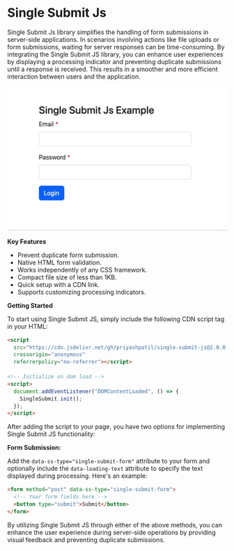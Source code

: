 # Single Submit Js

Single Submit Js library simplifies the handling of form submissions in server-side applications. In
scenarios involving actions like file uploads or form submissions, waiting for server responses can be time-consuming.
By integrating the Single Submit JS library, you can enhance user experiences by displaying a processing indicator and
preventing duplicate submissions until a response is received. This results in a smoother and more efficient interaction
between users and the application.

![Single Submit Example](marketing/single-submit.gif)

**Key Features**

- Prevent duplicate form submission.
- Native HTML form validation.
- Works independently of any CSS framework.
- Compact file size of less than 1KB.
- Quick setup with a CDN link.
- Supports customizing processing indicators.

**Getting Started**

To start using Single Submit JS, simply include the following CDN script tag in your HTML:

```html
<script
  src="https://cdn.jsdelivr.net/gh/priyashpatil/single-submit-js@2.0.0-alpha/dist/single-submit.min.js"
  crossorigin="anonymous"
  referrerpolicy="no-referrer"></script>

<!-- Initialize on dom load -->
<script>
  document.addEventListener("DOMContentLoaded", () => {
    SingleSubmit.init();
  });
</script>
```

After adding the script to your page, you have two options for implementing Single Submit JS functionality:

**Form Submission:**

Add the `data-ss-type="single-submit-form"` attribute to your form and optionally include the `data-loading-text`
attribute to specify the text displayed during processing. Here's an example:

```html
<form method="post" data-ss-type="single-submit-form">
  <!-- Your form fields here -->
  <button type="submit">Submit</button>
</form>
```

<!-- **Customize the Indicator**

Out of the box, there are two available indicators: `spinner-border-single-submit` and `spinner-grow-single-submit`. By
default, `spinner-border-single-submit` is used. You can switch to the grow-shrink indication by adding
the `data-ss-indicator` attribute to the form or button. For example:

```html
<button
  data-ss-type="single-submit-button"
  data-ss-indicator="spinner-grow-single-submit">
  Click Me
</button>
``` -->

By utilizing Single Submit JS through either of the above methods, you can enhance the user experience during
server-side operations by providing visual feedback and preventing duplicate submissions.
